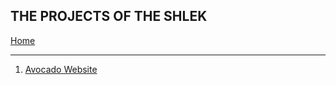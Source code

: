 THE PROJECTS OF THE SHLEK
----------------------------
[Home](index.md)

-------------------------------
1) [Avocado Website](https://ssloke420.github.io/avocado)
